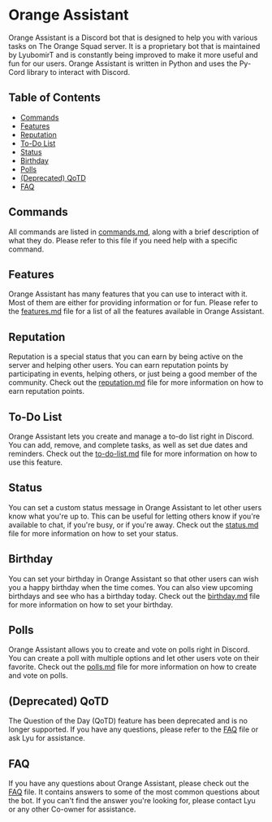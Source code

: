 # Orange Assistant

Orange Assistant is a Discord bot that is designed to help you with various tasks on The Orange Squad server. It is a proprietary bot that is maintained by LyubomirT and is constantly being improved to make it more useful and fun for our users. Orange Assistant is written in Python and uses the Py-Cord library to interact with Discord.

## Table of Contents

- [Commands](#commands)
- [Features](#features)
- [Reputation](#reputation)
- [To-Do List](#to-do-list)
- [Status](#status)
- [Birthday](#birthday)
- [Polls](#polls)
- [(Deprecated) QoTD](#deprecated-qotd)
- [FAQ](#faq)

## Commands

All commands are listed in [commands.md](commands.md), along with a brief description of what they do. Please refer to this file if you need help with a specific command.

## Features

Orange Assistant has many features that you can use to interact with it. Most of them are either for providing information or for fun. Please refer to the [features.md](features.md) file for a list of all the features available in Orange Assistant.

## Reputation

Reputation is a special status that you can earn by being active on the server and helping other users. You can earn reputation points by participating in events, helping others, or just being a good member of the community. Check out the [reputation.md](reputation.md) file for more information on how to earn reputation points.

## To-Do List

Orange Assistant lets you create and manage a to-do list right in Discord. You can add, remove, and complete tasks, as well as set due dates and reminders. Check out the [to-do-list.md](to-do-list.md) file for more information on how to use this feature.


## Status

You can set a custom status message in Orange Assistant to let other users know what you're up to. This can be useful for letting others know if you're available to chat, if you're busy, or if you're away. Check out the [status.md](status.md) file for more information on how to set your status.

## Birthday

You can set your birthday in Orange Assistant so that other users can wish you a happy birthday when the time comes. You can also view upcoming birthdays and see who has a birthday today. Check out the [birthday.md](birthday.md) file for more information on how to set your birthday.

## Polls

Orange Assistant allows you to create and vote on polls right in Discord. You can create a poll with multiple options and let other users vote on their favorite. Check out the [polls.md](polls.md) file for more information on how to create and vote on polls.

## (Deprecated) QoTD

The Question of the Day (QoTD) feature has been deprecated and is no longer supported. If you have any questions, please refer to the [FAQ](faq.md) file or ask Lyu for assistance.

## FAQ

If you have any questions about Orange Assistant, please check out the [FAQ](faq.md) file. It contains answers to some of the most common questions about the bot. If you can't find the answer you're looking for, please contact Lyu or any other Co-owner for assistance.